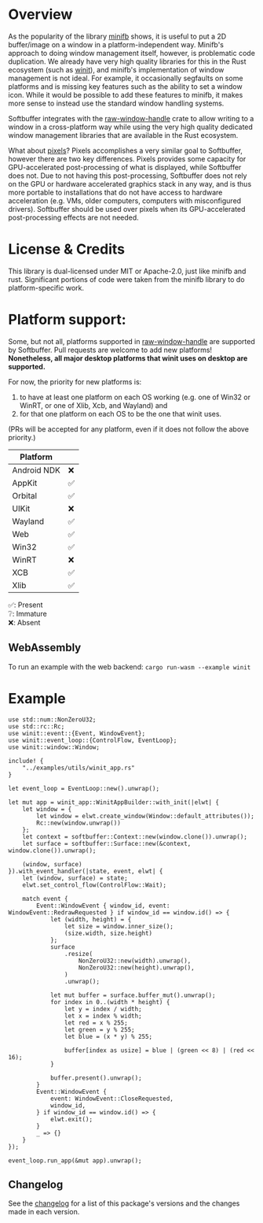 Overview
==
As the popularity of the library [minifb](https://crates.io/crates/minifb) shows, it is useful to put a 2D buffer/image
on a window in a platform-independent way. Minifb's approach to doing window management itself, however, is problematic
code duplication. We already have very high quality libraries for this in the Rust ecosystem
(such as [winit](https://crates.io/crates/winit)), and minifb's implementation of window management is not ideal. For
example, it occasionally segfaults on some platforms and is missing key features such as the ability to set a window
icon. While it would be possible to add these features to minifb, it makes more sense to instead use the standard
window handling systems.

Softbuffer integrates with the [raw-window-handle](https://crates.io/crates/raw-window-handle) crate
to allow writing to a window in a cross-platform way while using the very high quality dedicated window management
libraries that are available in the Rust ecosystem.

What about [pixels](https://crates.io/crates/pixels)? Pixels accomplishes a very similar goal to Softbuffer,
however there are two key differences. Pixels provides some capacity for GPU-accelerated post-processing of what is
displayed, while Softbuffer does not. Due to not having this post-processing, Softbuffer does not rely on the GPU or
hardware accelerated graphics stack in any way, and is thus more portable to installations that do not have access to
hardware acceleration (e.g. VMs, older computers, computers with misconfigured drivers). Softbuffer should be used over
pixels when its GPU-accelerated post-processing effects are not needed.


License & Credits
==

This library is dual-licensed under MIT or Apache-2.0, just like minifb and rust. Significant portions of code were taken
from the minifb library to do platform-specific work.

Platform support:
==
Some, but not all, platforms supported in [raw-window-handle](https://crates.io/crates/raw-window-handle) are supported
by Softbuffer. Pull requests are welcome to add new platforms! **Nonetheless, all major desktop platforms that winit uses
on desktop are supported.**

For now, the priority for new platforms is:
1) to have at least one platform on each OS working (e.g. one of Win32 or WinRT, or one of Xlib, Xcb, and Wayland) and
2) for that one platform on each OS to be the one that winit uses.

(PRs will be accepted for any platform, even if it does not follow the above priority.)

|  Platform ||
|-----------|--|
|Android NDK|❌|
|   AppKit  |✅|
|  Orbital  |✅|
|    UIKit  |❌|
|  Wayland  |✅|
|    Web    |✅|
|   Win32   |✅|
|   WinRT   |❌|
|    XCB    |✅|
|   Xlib    |✅|

✅: Present\
❔: Immature\
❌: Absent

WebAssembly
-----------

To run an example with the web backend: `cargo run-wasm --example winit`

Example
==
```rust,no_run
use std::num::NonZeroU32;
use std::rc::Rc;
use winit::event::{Event, WindowEvent};
use winit::event_loop::{ControlFlow, EventLoop};
use winit::window::Window;

include! {
    "../examples/utils/winit_app.rs"
}

let event_loop = EventLoop::new().unwrap();

let mut app = winit_app::WinitAppBuilder::with_init(|elwt| {
    let window = {
        let window = elwt.create_window(Window::default_attributes());
        Rc::new(window.unwrap())
    };
    let context = softbuffer::Context::new(window.clone()).unwrap();
    let surface = softbuffer::Surface::new(&context, window.clone()).unwrap();

    (window, surface)
}).with_event_handler(|state, event, elwt| {
    let (window, surface) = state;
    elwt.set_control_flow(ControlFlow::Wait);

    match event {
        Event::WindowEvent { window_id, event: WindowEvent::RedrawRequested } if window_id == window.id() => {
            let (width, height) = {
                let size = window.inner_size();
                (size.width, size.height)
            };
            surface
                .resize(
                    NonZeroU32::new(width).unwrap(),
                    NonZeroU32::new(height).unwrap(),
                )
                .unwrap();

            let mut buffer = surface.buffer_mut().unwrap();
            for index in 0..(width * height) {
                let y = index / width;
                let x = index % width;
                let red = x % 255;
                let green = y % 255;
                let blue = (x * y) % 255;

                buffer[index as usize] = blue | (green << 8) | (red << 16);
            }

            buffer.present().unwrap();
        }
        Event::WindowEvent {
            event: WindowEvent::CloseRequested,
            window_id,
        } if window_id == window.id() => {
            elwt.exit();
        }
        _ => {}
    }
});

event_loop.run_app(&mut app).unwrap();
```

Changelog
---------

See the [changelog](CHANGELOG.md) for a list of this package's versions and the changes made in each version.
